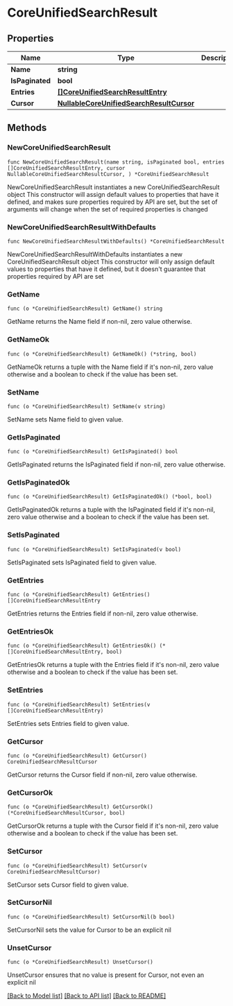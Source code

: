 # CoreUnifiedSearchResult

## Properties

Name | Type | Description | Notes
------------ | ------------- | ------------- | -------------
**Name** | **string** |  | 
**IsPaginated** | **bool** |  | 
**Entries** | [**[]CoreUnifiedSearchResultEntry**](CoreUnifiedSearchResultEntry.md) |  | 
**Cursor** | [**NullableCoreUnifiedSearchResultCursor**](CoreUnifiedSearchResultCursor.md) |  | 

## Methods

### NewCoreUnifiedSearchResult

`func NewCoreUnifiedSearchResult(name string, isPaginated bool, entries []CoreUnifiedSearchResultEntry, cursor NullableCoreUnifiedSearchResultCursor, ) *CoreUnifiedSearchResult`

NewCoreUnifiedSearchResult instantiates a new CoreUnifiedSearchResult object
This constructor will assign default values to properties that have it defined,
and makes sure properties required by API are set, but the set of arguments
will change when the set of required properties is changed

### NewCoreUnifiedSearchResultWithDefaults

`func NewCoreUnifiedSearchResultWithDefaults() *CoreUnifiedSearchResult`

NewCoreUnifiedSearchResultWithDefaults instantiates a new CoreUnifiedSearchResult object
This constructor will only assign default values to properties that have it defined,
but it doesn't guarantee that properties required by API are set

### GetName

`func (o *CoreUnifiedSearchResult) GetName() string`

GetName returns the Name field if non-nil, zero value otherwise.

### GetNameOk

`func (o *CoreUnifiedSearchResult) GetNameOk() (*string, bool)`

GetNameOk returns a tuple with the Name field if it's non-nil, zero value otherwise
and a boolean to check if the value has been set.

### SetName

`func (o *CoreUnifiedSearchResult) SetName(v string)`

SetName sets Name field to given value.


### GetIsPaginated

`func (o *CoreUnifiedSearchResult) GetIsPaginated() bool`

GetIsPaginated returns the IsPaginated field if non-nil, zero value otherwise.

### GetIsPaginatedOk

`func (o *CoreUnifiedSearchResult) GetIsPaginatedOk() (*bool, bool)`

GetIsPaginatedOk returns a tuple with the IsPaginated field if it's non-nil, zero value otherwise
and a boolean to check if the value has been set.

### SetIsPaginated

`func (o *CoreUnifiedSearchResult) SetIsPaginated(v bool)`

SetIsPaginated sets IsPaginated field to given value.


### GetEntries

`func (o *CoreUnifiedSearchResult) GetEntries() []CoreUnifiedSearchResultEntry`

GetEntries returns the Entries field if non-nil, zero value otherwise.

### GetEntriesOk

`func (o *CoreUnifiedSearchResult) GetEntriesOk() (*[]CoreUnifiedSearchResultEntry, bool)`

GetEntriesOk returns a tuple with the Entries field if it's non-nil, zero value otherwise
and a boolean to check if the value has been set.

### SetEntries

`func (o *CoreUnifiedSearchResult) SetEntries(v []CoreUnifiedSearchResultEntry)`

SetEntries sets Entries field to given value.


### GetCursor

`func (o *CoreUnifiedSearchResult) GetCursor() CoreUnifiedSearchResultCursor`

GetCursor returns the Cursor field if non-nil, zero value otherwise.

### GetCursorOk

`func (o *CoreUnifiedSearchResult) GetCursorOk() (*CoreUnifiedSearchResultCursor, bool)`

GetCursorOk returns a tuple with the Cursor field if it's non-nil, zero value otherwise
and a boolean to check if the value has been set.

### SetCursor

`func (o *CoreUnifiedSearchResult) SetCursor(v CoreUnifiedSearchResultCursor)`

SetCursor sets Cursor field to given value.


### SetCursorNil

`func (o *CoreUnifiedSearchResult) SetCursorNil(b bool)`

 SetCursorNil sets the value for Cursor to be an explicit nil

### UnsetCursor
`func (o *CoreUnifiedSearchResult) UnsetCursor()`

UnsetCursor ensures that no value is present for Cursor, not even an explicit nil

[[Back to Model list]](../README.md#documentation-for-models) [[Back to API list]](../README.md#documentation-for-api-endpoints) [[Back to README]](../README.md)



